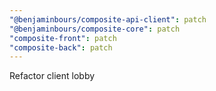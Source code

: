 ```yaml
---
"@benjaminbours/composite-api-client": patch
"@benjaminbours/composite-core": patch
"composite-front": patch
"composite-back": patch
---
```


Refactor client lobby
